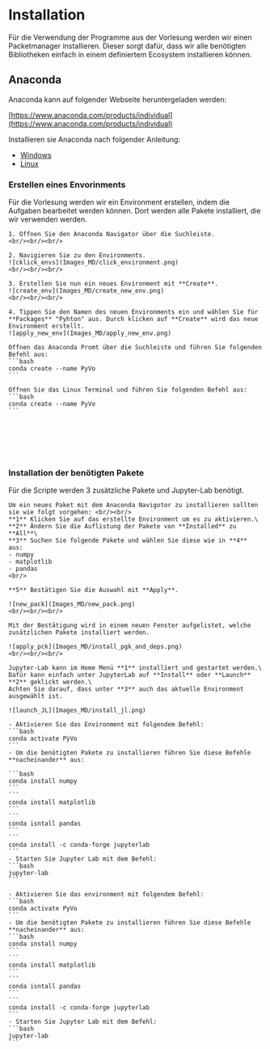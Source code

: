 # Installation

Für die Verwendung der Programme aus der Vorlesung werden wir einen Packetmanager installieren. Dieser sorgt dafür, dass wir alle benötigten Bibliotheken einfach in einem definiertem Ecosystem installieren können. 

## Anaconda

Anaconda kann auf folgender Webseite heruntergeladen werden:

[https://www.anaconda.com/products/individual](https://www.anaconda.com/products/individual)

Installieren sie Anaconda nach folgender Anleitung:
- <a href="https://docs.anaconda.com/anaconda/install/windows/" target="_blank">Windows</a>
- <a href="https://docs.anaconda.com/anaconda/install/linux/" target="_blank">Linux</a>

### Erstellen eines Envorinments

Für die Vorlesung werden wir ein Environment erstellen, indem die Aufgaben bearbeitet werden können. Dort werden alle Pakete installiert, die wir verwenden werden.


````{tabbed} Windows (Anaconda Navigator)
1. Öffnen Sie den Anaconda Navigator über die Suchleiste.
<br/><br/><br/>

2. Navigieren Sie zu den Environments.
![cklick_envs](Images_MD/click_environment.png)
<br/><br/><br/>

3. Erstellen Sie nun ein neues Environment mit **Create**.
![create_env](Images_MD/create_new_env.png)
<br/><br/><br/>

4. Tippen Sie den Namen des neuen Environments ein und wählen Sie für **Packages** "Pyhton" aus. Durch klicken auf **Create** wird das neue Environment erstellt.
![apply_new_env](Images_MD/apply_new_env.png)
````

````{tabbed} Windows (Conda Terminal)
Öffnen das Anaconda Promt über die Suchleiste und führen Sie folgenden Befehl aus:
```bash
conda create --name PyVo
```
````

````{tabbed} Linux
Öffnen Sie das Linux Terminal und führen Sie folgenden Befehl aus:
```bash
conda create --name PyVo
```
````
<br/><br/><br/><br/>
### Installation der benötigten Pakete

Für die Scripte werden 3 zusätzliche Pakete und Jupyter-Lab benötigt.

````{tabbed} Windows (Anaconda Navigator)
Um ein neues Paket mit dem Anaconda Navigotor zu installieren sollten sie wie folgt vorgehen: <br/><br/>
**1** Klicken Sie auf das erstellte Environment um es zu aktivieren.\
**2** Ändern Sie die Auflistung der Pakete von **Installed** zu **All**\
**3** Suchen Sie folgende Pakete und wählen Sie diese wie in **4** aus:
- numpy
- matplotlib
- pandas
<br/>

**5** Bestätigen Sie die Auswahl mit **Apply**.

![new_pack](Images_MD/new_pack.png)
<br/><br/><br/>

Mit der Bestätigung wird in einem neuen Fenster aufgelistet, welche zusätzlichen Pakete installiert werden. 

![apply_pck](Images_MD/install_pgk_and_deps.png)
<br/><br/><br/>

Jupyter-Lab kann im Home Menü **1** installiert und gestartet werden.\
Dafür kann einfach unter JupyterLab auf **Install** oder **Launch** **2** geklickt werden.\
Achten Sie darauf, dass unter **3** auch das aktuelle Environment ausgewählt ist.

![launch_JL](Images_MD/install_jl.png)

````

````{tabbed} Windows (Conda Terminal)
- Aktivieren Sie das Environment mit folgendem Befehl:
```bash
conda activate PỳVo
```
- Um die benötigten Pakete zu installieren führen Sie diese Befehle **nacheinander** aus:

```bash
conda install numpy
```
```
conda install matplotlib
```
```
conda isntall pandas
```
```
conda install -c conda-forge jupyterlab
```
- Starten Sie Jupyter Lab mit dem Befehl:
```bash
jupyter-lab
```

````

````{tabbed} Linux
- Aktivieren Sie das environment mit folgendem Befehl:
```bash
conda activate PyVo
```
- Um die benötigten Pakete zu installieren führen Sie diese Befehle **nacheinander** aus:
```bash
conda install numpy
```
```
conda install matplotlib
```
```
conda isntall pandas
```
```
conda install -c conda-forge jupyterlab
```
- Starten Sie Jupyter Lab mit dem Befehl:
```bash
jupyter-lab
```

````